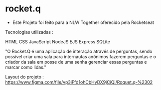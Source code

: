 # rocket.q

- Este Projeto foi feito para a NLW Together oferecido pela Rocketseat 

Tecnologias utilizadas : 

HTML
CSS
JavaScript
NodeJS
EJS
Express
SQLite

"O Rocket.Q é uma aplicação de interação através de perguntas, sendo possível criar uma sala para internautas anônimos 
fazerem perguntas e o criador da sala em posse de uma senha gerenciar essas perguntas e marcar como lidas."

Layout do projeto : https://www.figma.com/file/vp3iFfd1ohCbHyDX9jCiQi/Roquet.q-%2302
